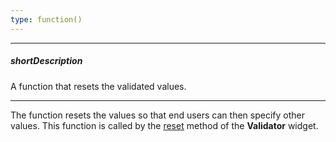 ```yaml
---
type: function()
---
```

---
##### shortDescription
A function that resets the validated values.

---
The function resets the values so that end users can then specify other values. This function is called by the [reset](/api-reference/10%20UI%20Widgets/dxValidator/3%20Methods/reset().md '/Documentation/ApiReference/UI_Widgets/dxValidator/Methods/#reset') method of the **Validator** widget.